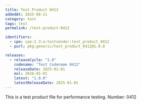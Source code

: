 ```yaml
---
title: Test Product 0412
addedAt: 2025-08-21
category: test
tags: test
permalink: /test-product-0412

identifiers:
  - cpe: cpe:2.3:a:testvendor:test_product_0412
  - purl: pkg:generic/test_product_0412@1.0.0

releases:
  - releaseCycle: "1.0"
    codename: "Test Codename 0412"
    releaseDate: 2025-01-01
    eol: 2026-01-01
    latest: "1.0.0"
    latestReleaseDate: 2025-01-01
---
```


This is a test product file for performance testing. Number: 0412
